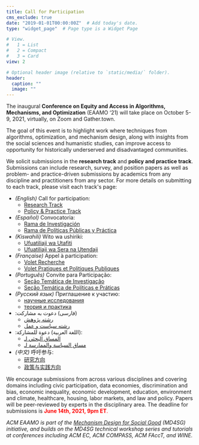 ```yaml
---
title: Call for Participation
cms_exclude: true
date: "2019-01-01T00:00:00Z"  # Add today's date.
type: "widget_page"  # Page type is a Widget Page

# View.
#   1 = List
#   2 = Compact
#   3 = Card
view: 2

# Optional header image (relative to `static/media/` folder).
header:
  caption: ""
  image: ""
---
```


The inaugural **Conference on Equity and Access in Algorithms, Mechanisms, and Optimization** (EAAMO ‘21) will take place on October 5-9, 2021, virtually, on Zoom and Gather.town.
 
The goal of this event is to highlight work where techniques from algorithms, optimization, and mechanism design, along with insights from the social sciences and humanistic studies, can improve access to opportunity for historically underserved and disadvantaged communities. 
 
We solicit submissions in the **research track** and **policy and practice track**. Submissions can include research, survey, and position papers as well as problem- and practice-driven submissions by academics from any discipline and practitioners from any sector. For more details on submitting to each track, please visit each track's page: 

- *(English)* Call for participation: 
  - [Research Track](https://eaamo.org/cfpresearch/) 
  - [Policy & Practice Track](https://eaamo.org/cfppolicyandpractice/)
- *(Español)* Convocatoria:
  - [Rama de Investigación](https://eaamo.org/cfpresearchspanish/) 
  - [Rama de Políticas Públicas y Práctica](https://eaamo.org/cfppolicyspanish/)
- *(Kiswahili)* Wito wa ushiriki:
  - [Ufuatiliaji wa Utafiti](https://eaamo.org/cfpresearchsw/)
  - [Ufuatiliaji wa Sera na Utendaji](https://eaamo.org/cfppolicysw/)
- *(Française)* Appel à participation:
  - [Volet Recherche](https://eaamo.org/cfpresearchfr/) 
  - [Volet Pratiques et Politiques Publiques](https://eaamo.org/cfppolicyfr/)
- *(Português)* Convite para Participação:
  - [Seção Temática de Investigação](https://eaamo.org/cfpresearchpr/) 
  - [Seção Temática de Políticas e Práticas](https://eaamo.org/cfppolicypr/)
- *(Pусский язык)* Приглашение к участию:
  - [научные исследования](https://eaamo.org/cfpresearchrs/) 
  - [теория и практика](https://eaamo.org/cfppolicyrs/)
- :فارسی) دعوت به مشارکت)
  - [رشته پژوهش](https://eaamo.org/cfpresearchfarsi/) 
  - [رشته سیاست و عمل](https://eaamo.org/cfppolicyfarsi/)
- :اللغة العربية) دعوة للمشاركة):
  - [المساق البحثي لـ](https://eaamo.org/cfpresearchar/) 
  - [مساق السياسة والممارسة لـ](https://eaamo.org/cfppolicyar/)
- *(中文)* 呼吁参与:
  - [研究方向](https://eaamo.org/cfpresearchch/) 
  - [政策与实践方向](https://eaamo.org/cfppolicych/)

We encourage submissions from across various disciplines and covering domains including civic participation, data economies, discrimination and bias, economic inequality, economic development, education, environment and climate, healthcare, housing, labor markets, and law and policy. Papers will be peer-reviewed by experts in the disciplinary area. The deadline for submissions is <span style="color:red">**June 14th, 2021, 9pm ET**.</span>

*ACM EAAMO is part of the [Mechanism Design for Social Good](https://www.md4sg.com) (MD4SG) initiative, and builds on the MD4SG technical workshop series and tutorials at conferences including ACM EC, ACM COMPASS, ACM FAccT, and WINE.*
